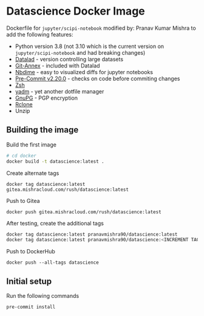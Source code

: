 # Datascience Docker Image

Dockerfile for `jupyter/scipi-notebook` modified by:
Pranav Kumar Mishra to add the following features:

- Python version 3.8 (not 3.10 which is the current version on `jupyter/scipi-notebook` and had breaking changes)
- [Datalad](https://github.com/datalad/datalad) - version controlling large datasets
- [Git-Annex](https://git-annex.branchable.com/) - included with Datalad
- [Nbdime](https://github.com/jupyter/nbdime) - easy to visualized diffs for jupyter notebooks
- [Pre-Commit v2.20.0](https://github.com/pre-commit/pre-commit) - checks on code before commiting changes
- [Zsh](https://www.zsh.org/)
- [yadm](https://github.com/TheLocehiliosan/yadm) - yet another dotfile manager
- [GnuPG](https://gnupg.org/) - PGP encryption
- [Rclone](https://github.com/rclone/rclone)
- Unzip

## Building the image

Build the first image

```sh
# cd docker
docker build -t datascience:latest .
```

Create alternate tags
```
docker tag datascience:latest gitea.mishracloud.com/rush/datascience:latest
```


Push to Gitea
```
docker push gitea.mishracloud.com/rush/datascience:latest
```
After testing, create the additional tags


```sh
docker tag datascience:latest pranavmishra90/datascience:latest
docker tag datascience:latest pranavmishra90/datascience:<INCREMENT TAG NUMBER HERE>
```

Push to DockerHub
```
docker push --all-tags datascience
```

## Initial setup

Run the following commands

```
pre-commit install
```
